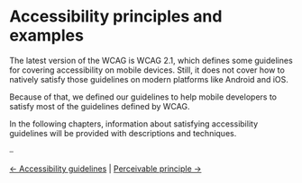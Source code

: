 # Accessibility principles and examples

The latest version of the WCAG is WCAG 2.1, which defines some guidelines for covering accessibility on mobile devices. Still, it does not cover how to natively satisfy those guidelines on modern platforms like Android and iOS.

Because of that, we defined our guidelines to help mobile developers to satisfy most of the guidelines defined by WCAG.

In the following chapters, information about satisfying accessibility guidelines will be provided with descriptions and techniques.

⎯

[← Accessibility guidelines](../accessibility_guidelines.md "Accessibility guidelines")
|
[Perceivable principle →](perceivable_principle.md "Perceivable principle")
